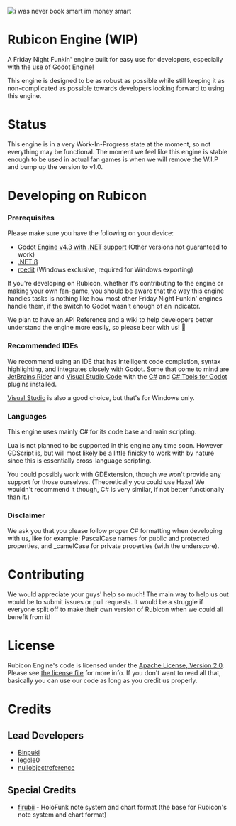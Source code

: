 ![i was never book smart im money smart](https://github.com/RubiconFramework/Rubicon/assets/98416575/4e741232-05f8-4cbe-8429-b057be0063dd)
# Rubicon Engine (WIP)

A Friday Night Funkin' engine built for easy use for developers, especially with the use of Godot Engine!

This engine is designed to be as robust as possible while still keeping it as non-complicated as possible towards developers looking forward to using this engine.

# Status

This engine is in a very Work-In-Progress state at the moment, so not everything may be functional. The moment we feel like this engine is stable enough to be used in actual fan games is when we will remove the W.I.P and bump up the version to v1.0.

# Developing on Rubicon

### Prerequisites

Please make sure you have the following on your device:

- [Godot Engine v4.3 with .NET support](https://godotengine.org/download/archive/4.3-stable/) (Other versions not guaranteed to work)
- [.NET 8](https://dotnet.microsoft.com/en-us/download/dotnet/8.0)
- [rcedit](https://github.com/electron/rcedit) (Windows exclusive, required for Windows exporting)

If you're developing on Rubicon, whether it's contributing to the engine or making your own fan-game, you should be aware that the way this engine handles tasks is nothing like how most other Friday Night Funkin' engines handle them, if the switch to Godot wasn't enough of an indicator. 

We plan to have an API Reference and a wiki to help developers better understand the engine more easily, so please bear with us! :pray:

### Recommended IDEs

We recommend using an IDE that has intelligent code completion, syntax highlighting, and integrates closely with Godot. Some that come to mind are [JetBrains Rider](https://www.jetbrains.com/rider/) and [Visual Studio Code](https://code.visualstudio.com/) with the [C#](https://marketplace.visualstudio.com/items?itemName=ms-dotnettools.csharp) and [C# Tools for Godot](https://marketplace.visualstudio.com/items?itemName=neikeq.godot-csharp-vscode) plugins installed.

[Visual Studio](https://visualstudio.microsoft.com/vs/) is also a good choice, but that's for Windows only.

### Languages

This engine uses mainly C# for its code base and main scripting.

Lua is not planned to be supported in this engine any time soon. However GDScript is, but will most likely be a little finicky to work with by nature since this is essentially cross-language scripting. 

You could possibly work with GDExtension, though we won't provide any support for those ourselves. (Theoretically you could use Haxe! We wouldn't recommend it though, C# is very similar, if not better functionally than it.)

### Disclaimer

We ask you that you please follow proper C# formatting when developing with us, like for example: PascalCase names for public and protected properties, and _camelCase for private properties (with the underscore).

# Contributing

We would appreciate your guys' help so much! The main way to help us out would be to submit issues or pull requests. It would be a struggle if everyone split off to make their own version of Rubicon when we could all benefit from it!

# License

Rubicon Engine's code is licensed under the [Apache License, Version 2.0](https://opensource.org/license/apache-2-0). Please see [the license file](LICENSE) for more info. If you don't want to read all that, basically you can use our code as long as you credit us properly.

# Credits

## Lead Developers

- [Binpuki](https://twitter.com/binpuki_)
- [legole0](https://twitter.com/legole0)
- [nullobjectreference](https://e-z.bio/nullobjectreference)

## Special Credits

- [firubii](https://github.com/firubii/) - HoloFunk note system and chart format (the base for Rubicon's note system and chart format)
